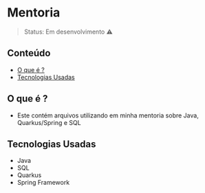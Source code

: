 <h1>Mentoria</h1>

> Status: Em desenvolvimento ⚠️

## Conteúdo
  
* [O que é ?](#what-is-it)
* [Tecnologias Usadas](#technologies)

## <a name="what-is-it"></a>O que é ?

- Este contém arquivos utilizando em minha mentoria sobre Java, Quarkus/Spring e SQL

## <a name="technologies"></a>Tecnologias Usadas

- Java
- SQL
- Quarkus
- Spring Framework
